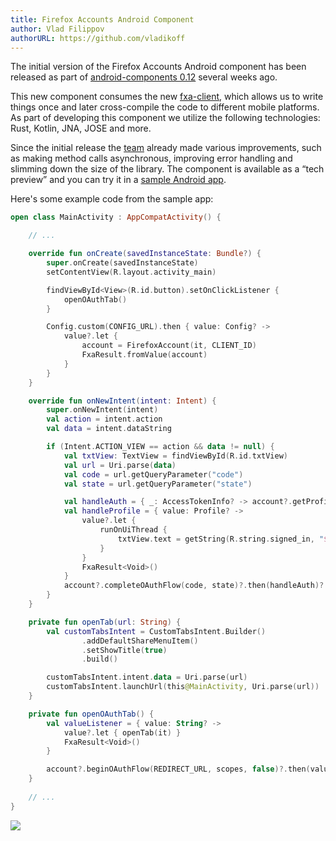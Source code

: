```yaml
---
title: Firefox Accounts Android Component
author: Vlad Filippov
authorURL: https://github.com/vladikoff
---
```


The initial version of the Firefox Accounts Android component has been released as part of [android-components 0.12](https://github.com/mozilla-mobile/android-components/releases) several weeks ago.


<!--truncate-->


This new component consumes the new [fxa-client](https://github.com/mozilla/application-services/tree/master/fxa-client), which allows us to write things once and later cross-compile the code to different mobile platforms. As part of developing this component we utilize the following technologies: Rust, Kotlin, JNA, JOSE and more.

Since the initial release the [team](https://github.com/mozilla-mobile/android-components/graphs/contributors) already made various improvements, such as making method calls asynchronous, improving error handling and slimming down the size of the library. The component is available as a “tech preview” and you can try it in a [sample Android app](https://github.com/mozilla-mobile/android-components/tree/master/samples/firefox-accounts).

Here's some example code from the sample app:


```kt
open class MainActivity : AppCompatActivity() {

    // ...

    override fun onCreate(savedInstanceState: Bundle?) {
        super.onCreate(savedInstanceState)
        setContentView(R.layout.activity_main)

        findViewById<View>(R.id.button).setOnClickListener {
            openOAuthTab()
        }

        Config.custom(CONFIG_URL).then { value: Config? ->
            value?.let {
                account = FirefoxAccount(it, CLIENT_ID)
                FxaResult.fromValue(account)
            }
        }
    }

    override fun onNewIntent(intent: Intent) {
        super.onNewIntent(intent)
        val action = intent.action
        val data = intent.dataString

        if (Intent.ACTION_VIEW == action && data != null) {
            val txtView: TextView = findViewById(R.id.txtView)
            val url = Uri.parse(data)
            val code = url.getQueryParameter("code")
            val state = url.getQueryParameter("state")

            val handleAuth = { _: AccessTokenInfo? -> account?.getProfile() }
            val handleProfile = { value: Profile? ->
                value?.let {
                    runOnUiThread {
                        txtView.text = getString(R.string.signed_in, "${it.displayName ?: ""} ${it.email}")
                    }
                }
                FxaResult<Void>()
            }
            account?.completeOAuthFlow(code, state)?.then(handleAuth)?.then(handleProfile)
        }
    }

    private fun openTab(url: String) {
        val customTabsIntent = CustomTabsIntent.Builder()
                .addDefaultShareMenuItem()
                .setShowTitle(true)
                .build()

        customTabsIntent.intent.data = Uri.parse(url)
        customTabsIntent.launchUrl(this@MainActivity, Uri.parse(url))
    }

    private fun openOAuthTab() {
        val valueListener = { value: String? ->
            value?.let { openTab(it) }
            FxaResult<Void>()
        }

        account?.beginOAuthFlow(REDIRECT_URL, scopes, false)?.then(valueListener)
    }
    
    // ...
}
```

![](/application-services/img/blog/2018-07-11/and-comp2.jpg)
